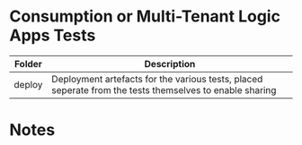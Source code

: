 # Consumption or Multi-Tenant Logic Apps Tests

Folder | Description
--- | --- 
deploy | Deployment artefacts for the various tests, placed seperate from the tests themselves to enable sharing

# Notes


